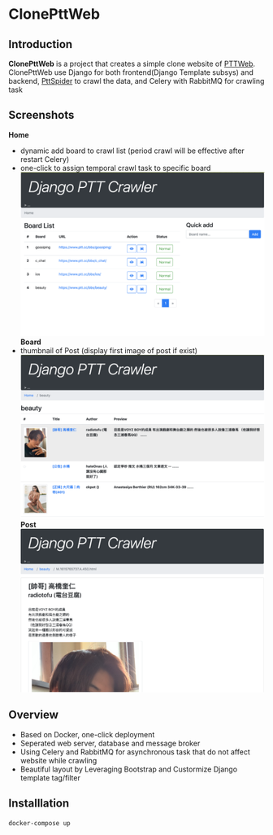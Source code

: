 # ClonePttWeb
## Introduction
**ClonePttWeb** is a project that creates a simple clone website of [PTTWeb](https://www.ptt.cc/bbs/index.html). ClonePttWeb use Django for both frontend(Django Template subsys) and backend, [PttSpider](https://github.com/n3k0fi5t/PttSpider) to crawl the data, and Celery with RabbitMQ for crawling task

## Screenshots
**Home**
- dynamic add board to crawl list (period crawl will be effective after restart Celery)
- one-click to assign temporal crawl task to specific board
![](https://github.com/n3k0fi5t/ClonePttWeb/blob/main/screenshot/home.png)
**Board**
- thumbnail of Post (display first image of post if exist)
![](https://github.com/n3k0fi5t/ClonePttWeb/blob/main/screenshot/board.png)
**Post**
![](https://github.com/n3k0fi5t/ClonePttWeb/blob/main/screenshot/post.png)

## Overview
- Based on Docker, one-click deployment
- Seperated web server, database and message broker
- Using Celery and RabbitMQ for asynchronous task that do not affect website while crawling
- Beautiful layout by Leveraging Bootstrap and Custormize Django template tag/filter

## Installlation 
```
docker-compose up
```
